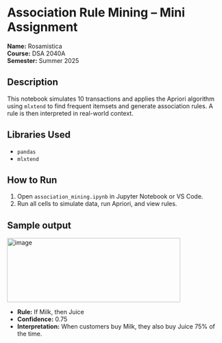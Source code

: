 # Association Rule Mining – Mini Assignment

**Name:** Rosamistica  
**Course:** DSA 2040A  
**Semester:** Summer 2025  

## Description

This notebook simulates 10 transactions and applies the Apriori algorithm using `mlxtend` to find frequent itemsets and generate association rules. A rule is then interpreted in real-world context.

## Libraries Used

- `pandas`
- `mlxtend`

## How to Run

1. Open `association_mining.ipynb` in Jupyter Notebook or VS Code.
2. Run all cells to simulate data, run Apriori, and view rules.

## Sample output
<img width="404" height="150" alt="image" src="https://github.com/user-attachments/assets/ffd00162-19e2-4533-bd10-92be515c76bf" />


- **Rule:** If Milk, then Juice
- **Confidence:** 0.75  
- **Interpretation:** When customers buy Milk, they also buy Juice 75% of the time.
